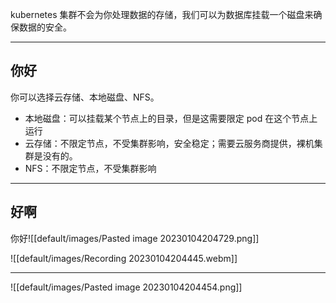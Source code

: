 
kubernetes 集群不会为你处理数据的存储，我们可以为数据库挂载一个磁盘来确保数据的安全。

---
## 你好
你可以选择云存储、本地磁盘、NFS。

+ 本地磁盘：可以挂载某个节点上的目录，但是这需要限定 pod 在这个节点上运行
+ 云存储：不限定节点，不受集群影响，安全稳定；需要云服务商提供，裸机集群是没有的。
+ NFS：不限定节点，不受集群影响

---
## 好啊
你好![[default/images/Pasted image 20230104204729.png]]


![[default/images/Recording 20230104204445.webm]]

---

![[default/images/Pasted image 20230104204454.png]]